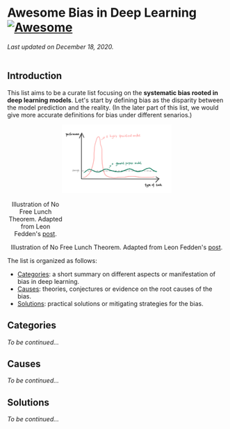 # Awesome Bias in Deep Learning [![Awesome](https://awesome.re/badge-flat2.svg)](https://awesome.re)
*Last updated on December 18, 2020.*  
<br>

## Introduction
This list aims to be a curate list focusing on the **systematic bias rooted in deep learning models**. Let's start by defining bias as the disparity between the model prediction and the reality. (In the later part of this list, we would give more accurate definitions for bias under different senarios.)

<p align="center">
  <img width="50%" src="https://github.com/ZIYU-DEEP/awesome-bias-in-deep-learning/blob/main/images/NFLT.jpeg">
  <div style='width: 130px; text-align: center;'>Illustration of No Free Lunch Theorem. Adapted from Leon Fedden's <a href="https://medium.com/@LeonFedden/the-no-free-lunch-theorem-62ae2c3ed10c">post</a>.</div>
</p>

<p align="center">
  Illustration of No Free Lunch Theorem. Adapted from Leon Fedden's <a href="https://medium.com/@LeonFedden/the-no-free-lunch-theorem-62ae2c3ed10c">post</a>.
</p>

The list is organized as follows:  
- [Categories](#Categories): a short summary on different aspects or manifestation of bias in deep learning.
- [Causes](#Causes): theories, conjectures or evidence on the root causes of the bias.  
- [Solutions](#Solutions): practical solutions or mitigating strategies for the bias.

## Categories
*To be continued...*

## Causes
*To be continued...*

## Solutions
*To be continued...*



